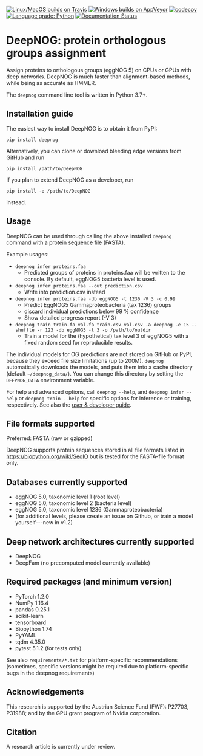 [![Linux/MacOS builds on Travis](
  https://travis-ci.com/univieCUBE/deepnog.svg?branch=master)](
  https://travis-ci.com/univieCUBE/deepnog)
[![Windows builds on AppVeyor](
  https://ci.appveyor.com/api/projects/status/ccdysyv0o2gey6iu/branch/master?svg=true)](
  https://ci.appveyor.com/project/VarIr/deepnog/branch/master)
[![codecov](
  https://codecov.io/gh/univieCUBE/deepnog/branch/master/graph/badge.svg)](
  https://codecov.io/gh/univieCUBE/deepnog)
[![Language grade: Python](
  https://img.shields.io/lgtm/grade/python/g/univieCUBE/deepnog.svg?logo=lgtm&logoWidth=18)](
  https://lgtm.com/projects/g/univieCUBE/deepnog/context:python)
[![Documentation Status](
  https://readthedocs.org/projects/deepnog/badge/?version=latest)](
  https://deepnog.readthedocs.io/en/latest/?badge=latest)


# DeepNOG: protein orthologous groups assignment

Assign proteins to orthologous groups (eggNOG 5) on CPUs or GPUs with deep networks.
DeepNOG is much faster than alignment-based methods,
while being as accurate as HMMER.

The `deepnog` command line tool is written in Python 3.7+. 


## Installation guide

The easiest way to install DeepNOG is to obtain it from PyPI:

```pip install deepnog```

Alternatively, you can clone or download bleeding edge versions
from GitHub and run

```pip install /path/to/DeepNOG```

If you plan to extend DeepNOG as a developer, run

```pip install -e /path/to/DeepNOG```

instead.

## Usage

DeepNOG can be used through calling the above installed `deepnog`
command with a protein sequence file (FASTA). 

Example usages: 

*  `deepnog infer proteins.faa`
    * Predicted groups of proteins in proteins.faa will be written to the console.
      By default, eggNOG5 bacteria level is used.
*  `deepnog infer proteins.faa --out prediction.csv`
    * Write into prediction.csv instead
*  `deepnog infer proteins.faa -db eggNOG5 -t 1236 -V 3 -c 0.99`
    * Predict EggNOG5 Gammaproteobacteria (tax 1236) groups
    * discard individual predictions below 99 % confidence
    * Show detailed progress report (-V 3)
*  `deepnog train train.fa val.fa train.csv val.csv -a deepnog -e 15 --shuffle
                 -r 123 -db eggNOG5 -t 3 -o /path/to/outdir`
    * Train a model for the (hypothetical) tax level 3 of eggNOG5 with a fixed
      random seed for reproducible results.


The individual models for OG predictions are not stored on GitHub or PyPI,
because they exceed file size limitations (up to 200M).
`deepnog` automatically downloads the models, and puts them into a
cache directory (default `~/deepnog_data/`). You can change this directory
by setting the `DEEPNOG_DATA` environment variable.

For help and advanced options, call `deepnog --help`,
and `deepnog infer --help` or `deepnog train --help` for specific options
for inference or training, respectively.
See also the [user & developer guide](doc/guide.pdf).

## File formats supported

Preferred: FASTA (raw or gzipped)

DeepNOG supports protein sequences stored in all file formats listed in
https://biopython.org/wiki/SeqIO but is tested for the FASTA-file format
only.

## Databases currently supported

- eggNOG 5.0, taxonomic level 1 (root level)
- eggNOG 5.0, taxonomic level 2 (bacteria level)
- eggNOG 5.0, taxonomic level 1236 (Gammaproteobacteria)
- (for additional levels, please create an issue on Github, or train a model yourself---new in v1.2)

## Deep network architectures currently supported

* DeepNOG
* DeepFam (no precomputed model currently available)


## Required packages (and minimum version)

*  PyTorch 1.2.0
*  NumPy 1.16.4
*  pandas 0.25.1
*  scikit-learn
*  tensorboard
*  Biopython 1.74
*  PyYAML
*  tqdm 4.35.0
*  pytest 5.1.2 (for tests only)

See also `requirements/*.txt` for platform-specific recommendations
(sometimes, specific versions might be required due to platform-specific
bugs in the deepnog requirements)

## Acknowledgements
This research is supported by the Austrian Science Fund (FWF): P27703, P31988;
and by the GPU grant program of Nvidia corporation.

## Citation
A research article is currently under review.
